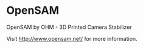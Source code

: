 # OpenSAM
OpenSAM by OHM - 3D Printed Camera Stabilizer

Visit http://www.opensam.net/ for more information.
